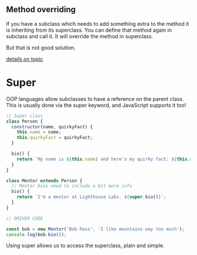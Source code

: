 ## Method overriding

If you have a subclass which needs to add something extra to the method it is inheriting from its superclass. You can define that method again in subclass and call it. It will override the method in superclass. 

But that is not good solution. 

[details on topic](https://web.compass.lighthouselabs.ca/c2a7c135-03d4-4d45-84ce-16a1e2188bc6)

# Super

OOP languages allow subclasses to have a reference on the parent class. This is usually done via the super keyword, and JavaScript supports it too!

```javascript
// Super class
class Person {
  constructor(name, quirkyFact) {
    this.name = name;
    this.quirkyFact = quirkyFact;
  }

  bio() {
    return `My name is ${this.name} and here's my quirky fact: ${this.quirkyFact}`;
  }
}

class Mentor extends Person {
  // Mentor bios need to include a bit more info
  bio() {
    return `I'm a mentor at Lighthouse Labs. ${super.bio()}`;
  }
}

// DRIVER CODE

const bob = new Mentor('Bob Ross', 'I like mountains way too much');
console.log(bob.bio());

```
Using super allows us to access the superclass, plain and simple.